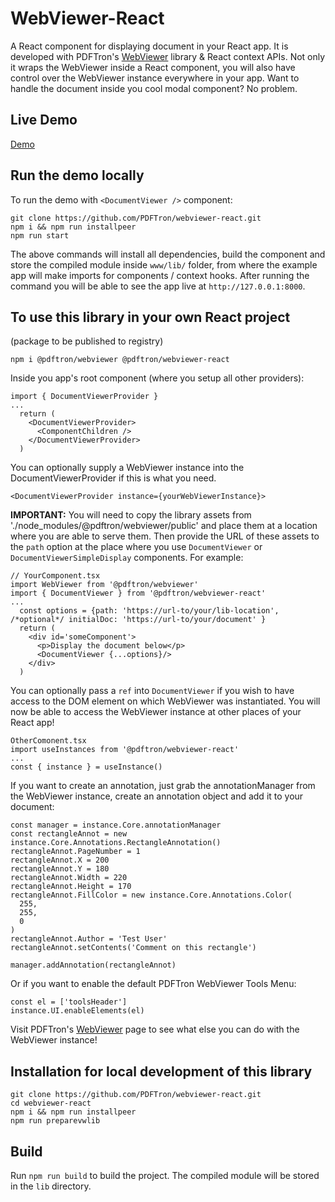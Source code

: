 # WebViewer-React

A React component for displaying document in your React app. It is developed with PDFTron's [WebViewer](https://www.pdftron.com/documentation/web/) library & React context APIs. Not only it wraps the WebViewer inside a React component, you will also have control over the WebViewer instance everywhere in your app.
Want to handle the document inside you cool modal component? No problem.

## Live Demo
[Demo](https://pdftron-ychen02.web.app/) 
## Run the demo locally

To run the demo with `<DocumentViewer />` component:

```
git clone https://github.com/PDFTron/webviewer-react.git
npm i && npm run installpeer
npm run start
```

The above commands will install all dependencies, build the component and store the compiled module inside `www/lib/` folder, from where the example app will make imports for components / context hooks. After running the command you will be able to see the app live at `http://127.0.0.1:8000`.

## To use this library in your own React project

(package to be published to registry)

```
npm i @pdftron/webviewer @pdftron/webviewer-react
```

Inside you app's root component (where you setup all other providers):

```
import { DocumentViewerProvider }
...
  return (
    <DocumentViewerProvider>
      <ComponentChildren />
    </DocumentViewerProvider>
  )
```
You can optionally supply a WebViewer instance into the DocumentViewerProvider if this is what you need.
```
<DocumentViewerProvider instance={yourWebViewerInstance}> 
```
**IMPORTANT:** You will need to copy the library assets from './node_modules/@pdftron/webviewer/public' and place them at a location where you are able to serve them. Then provide the URL of these assets to the `path` option at the place where you use `DocumentViewer` or `DocumentViewerSimpleDisplay` components.
For example:
```
// YourComponent.tsx
import WebViewer from '@pdftron/webviewer'
import { DocumentViewer } from '@pdftron/webviewer-react'
...
  const options = {path: 'https://url-to/your/lib-location', /*optional*/ initialDoc: 'https://url-to/your/document' }
  return (
    <div id='someComponent'>
      <p>Display the document below</p>
      <DocumentViewer {...options}/>
    </div>
  )
```
You can optionally pass a `ref` into `DocumentViewer` if you wish to have access to the DOM element on which WebViewer was instantiated.
You will now be able to access the WebViewer instance at other places of your React app!
```
OtherComonent.tsx
import useInstances from '@pdftron/webviewer-react'
...
const { instance } = useInstance()
```
If you want to create an annotation, just grab the annotationManager from the WebViewer instance, create an annotation object and add it to your document:
```
const manager = instance.Core.annotationManager
const rectangleAnnot = new instance.Core.Annotations.RectangleAnnotation()
rectangleAnnot.PageNumber = 1
rectangleAnnot.X = 200
rectangleAnnot.Y = 180
rectangleAnnot.Width = 220
rectangleAnnot.Height = 170
rectangleAnnot.FillColor = new instance.Core.Annotations.Color(
  255,
  255,
  0
)
rectangleAnnot.Author = 'Test User'
rectangleAnnot.setContents('Comment on this rectangle')

manager.addAnnotation(rectangleAnnot)
```
Or if you want to enable the default PDFTron WebViewer Tools Menu:
```
const el = ['toolsHeader']
instance.UI.enableElements(el)
```
Visit PDFTron's [WebViewer](https://www.pdftron.com/documentation/web/) page to see what else you can do with the WebViewer instance!
## Installation for local development of this library

```
git clone https://github.com/PDFTron/webviewer-react.git
cd webviewer-react
npm i && npm run installpeer
npm run preparevwlib
```

## Build

Run `npm run build` to build the project. The compiled module will be stored in the `lib` directory.
